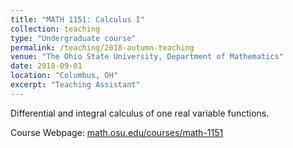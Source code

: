 ```yaml
---
title: "MATH 1151: Calculus I"
collection: teaching
type: "Undergraduate course"
permalink: /teaching/2018-autumn-teaching
venue: "The Ohio State University, Department of Mathematics"
date: 2018-09-01
location: "Columbus, OH"
excerpt: "Teaching Assistant"
---
```


Differential and integral calculus of one real variable functions.

Course Webpage: [math.osu.edu/courses/math-1151](https://math.osu.edu/courses/math-1151)
